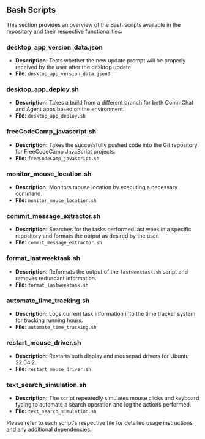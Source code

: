 ## Bash Scripts

This section provides an overview of the Bash scripts available in the repository and their respective functionalities:

### desktop_app_version_data.json

- **Description:** Tests whether the new update prompt will be properly received by the user after the desktop update.
- **File:** `desktop_app_version_data.json3`

### desktop_app_deploy.sh

- **Description:** Takes a build from a different branch for both CommChat and Agent apps based on the environment.
- **File:** `desktop_app_deploy.sh`

### freeCodeCamp_javascript.sh

- **Description:** Takes the successfully pushed code into the Git repository for FreeCodeCamp JavaScript projects.
- **File:** `freeCodeCamp_javascript.sh`

### monitor_mouse_location.sh

- **Description:** Monitors mouse location by executing a necessary command.
- **File:** `monitor_mouse_location.sh`

### commit_message_extractor.sh

- **Description:** Searches for the tasks performed last week in a specific repository and formats the output as desired by the user.
- **File:** `commit_message_extractor.sh`

### format_lastweektask.sh

- **Description:** Reformats the output of the `lastweektask.sh` script and removes redundant information.
- **File:** `format_lastweektask.sh`

### automate_time_tracking.sh

- **Description:** Logs current task information into the time tracker system for tracking running hours.
- **File:** `automate_time_tracking.sh`


### restart_mouse_driver.sh

- **Description:** Restarts both display and mousepad drivers for Ubuntu 22.04.2.
- **File:** `restart_mouse_driver.sh`

### text_search_simulation.sh

- **Description:** The script repeatedly simulates mouse clicks and keyboard typing to automate a search operation and log the actions performed.
- **File:** `text_search_simulation.sh`


Please refer to each script's respective file for detailed usage instructions and any additional dependencies.
